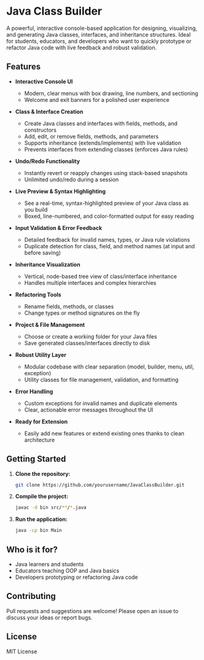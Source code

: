 # Java Class Builder

A powerful, interactive console-based application for designing, visualizing, and generating Java classes, interfaces, and inheritance structures. Ideal for students, educators, and developers who want to quickly prototype or refactor Java code with live feedback and robust validation.

## Features

- **Interactive Console UI**
  - Modern, clear menus with box drawing, line numbers, and sectioning
  - Welcome and exit banners for a polished user experience

- **Class & Interface Creation**
  - Create Java classes and interfaces with fields, methods, and constructors
  - Add, edit, or remove fields, methods, and parameters
  - Supports inheritance (extends/implements) with live validation
  - Prevents interfaces from extending classes (enforces Java rules)

- **Undo/Redo Functionality**
  - Instantly revert or reapply changes using stack-based snapshots
  - Unlimited undo/redo during a session

- **Live Preview & Syntax Highlighting**
  - See a real-time, syntax-highlighted preview of your Java class as you build
  - Boxed, line-numbered, and color-formatted output for easy reading

- **Input Validation & Error Feedback**
  - Detailed feedback for invalid names, types, or Java rule violations
  - Duplicate detection for class, field, and method names (at input and before saving)

- **Inheritance Visualization**
  - Vertical, node-based tree view of class/interface inheritance
  - Handles multiple interfaces and complex hierarchies

- **Refactoring Tools**
  - Rename fields, methods, or classes
  - Change types or method signatures on the fly

- **Project & File Management**
  - Choose or create a working folder for your Java files
  - Save generated classes/interfaces directly to disk

- **Robust Utility Layer**
  - Modular codebase with clear separation (model, builder, menu, util, exception)
  - Utility classes for file management, validation, and formatting

- **Error Handling**
  - Custom exceptions for invalid names and duplicate elements
  - Clear, actionable error messages throughout the UI

- **Ready for Extension**
  - Easily add new features or extend existing ones thanks to clean architecture

## Getting Started

1. **Clone the repository:**
   ```sh
   git clone https://github.com/yourusername/JavaClassBuilder.git
   ```
2. **Compile the project:**
   ```sh
   javac -d bin src/**/*.java
   ```
3. **Run the application:**
   ```sh
   java -cp bin Main
   ```

## Who is it for?
- Java learners and students
- Educators teaching OOP and Java basics
- Developers prototyping or refactoring Java code

## Contributing
Pull requests and suggestions are welcome! Please open an issue to discuss your ideas or report bugs.

## License
MIT License
